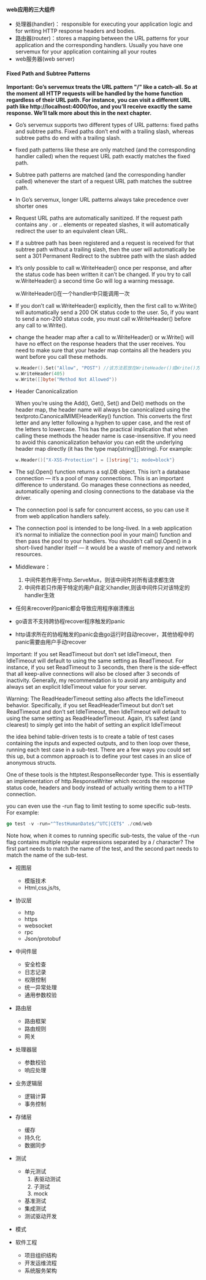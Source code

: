 #### web应用的三大组件

- 处理器(handler)： responsible for executing your application logic and for writing HTTP response headers and bodies.
- 路由器(router)：stores a mapping between the URL patterns for your application and the corresponding handlers. Usually you have one servemux for your application containing all your routes
- web服务器(web server)

#### Fixed Path and Subtree Patterns

**Important: Go’s servemux treats the URL pattern "/" like a catch-all. So at the moment all HTTP requests will be handled by the home function regardless of their URL path. For instance, you can visit a different URL path like http://localhost:4000/foo, and you’ll receive exactly the same response. We’ll talk more about this in the next chapter.**

- Go’s servemux supports two different types of URL patterns: fixed paths and subtree paths. Fixed paths don’t end with a trailing slash, whereas subtree paths do end with a trailing slash.

- fixed path patterns like these are only matched (and the corresponding handler called) when the request URL path exactly matches the fixed path.

- Subtree path patterns are matched (and the corresponding handler called) whenever the start of a request URL path matches the subtree path.

- In Go’s servemux, longer URL patterns always take precedence over shorter ones

- Request URL paths are automatically sanitized. If the request path contains any . or .. elements or repeated slashes, it will automatically redirect the user to an equivalent clean URL.

- If a subtree path has been registered and a request is received for that subtree path without a trailing slash, then the user will automatically be sent a 301 Permanent Redirect to the subtree path with the slash added



- It’s only possible to call w.WriteHeader() once per response, and after the status code has been written it can’t be changed. If you try to call w.WriteHeader() a second time Go will log a warning message.

  w.WriteHeader()在一个handler中只能调用一次

- If you don’t call w.WriteHeader() explicitly, then the first call to w.Write() will automatically send a 200 OK status code to the user. So, if you want to send a non-200 status code, you must call w.WriteHeader() before any call to w.Write().

- change the header map after a call to w.WriteHeader() or w.Write() will have no effect on the response headers that the user receives. You need to make sure that your header map contains all the headers you want before you call these methods.

  ```go
  w.Header().Set("Allow", "POST") //该方法若放在WriteHeader()或Write()方法之后调用，则无效
  w.WriteHeader(405)
  w.Write([]byte("Method Not Allowed"))
  ```

- Header Canonicalization

  When you’re using the Add(), Get(), Set() and Del() methods on the header map, the header name will always be canonicalized using the textproto.CanonicalMIMEHeaderKey() function. This converts the first letter and any letter following a hyphen to upper case, and the rest of the letters to lowercase. This has the practical implication that when calling these methods the header name is case-insensitive. If you need to avoid this canonicalization behavior you can edit the underlying header map directly (it has the type map[string][]string). For example:

  ```go
  w.Header()["X-XSS-Protection"] = []string{"1; mode=block"}
  ```

- The sql.Open() function returns a sql.DB object. This isn’t a database connection — it’s a pool of many connections. This is an important difference to understand. Go manages these connections as needed, automatically opening and closing connections to the database via the driver.

- The connection pool is safe for concurrent access, so you can use it from web application handlers safely.

- The connection pool is intended to be long-lived. In a web application it’s normal to initialize the connection pool in your main() function and then pass the pool to your handlers. You shouldn’t call sql.Open() in a short-lived handler itself — it would be a waste of memory and network resources.

  

- Middleware：

  1. 中间件若作用于http.ServeMux，则该中间件对所有请求都生效
  2. 中间件若只作用于特定的用户自定义handler,则该中间件只对该特定的handler生效

  

- 任何未recover的panic都会导致应用程序崩溃推出
- go语言不支持跨协程recover程序触发的panic
- http请求所在的协程触发的panic会由go运行时自动recover，其他协程中的panic需要由用户手动recover







Important: If you set ReadTimeout but don’t set IdleTimeout, then IdleTimeout will default to using the same setting as ReadTimeout. For instance, if you set ReadTimeout to 3 seconds, then there is the side-effect that all keep-alive connections will also be closed after 3 seconds of inactivity. Generally, my recommendation is to avoid any ambiguity and always set an explicit IdleTimeout value for your server.

Warning: The ReadHeaderTimeout setting also affects the IdleTimeout behavior. Specifically, if you set ReadHeaderTimeout but don’t set ReadTimeout and don’t set IdleTimeout, then IdleTimeout will default to using the same setting as ReadHeaderTimeout. Again, it’s safest (and clearest) to simply get into the habit of setting an explicit IdleTimeout





the idea behind table-driven tests is to create a table of test cases containing the inputs and expected outputs, and to then loop over these, running each test case in a sub-test. There are a few ways you could set this up, but a common approach is to define your test cases in an slice of anonymous structs.



One of these tools is the httptest.ResponseRecorder type. This is essentially an implementation of http.ResponseWriter which records the response status code, headers and body instead of actually writing them to a HTTP connection.



you can even use the -run flag to limit testing to some specific sub-tests. For example:

```go
go test -v -run="^TestHumanDate$/^UTC|CET$" ./cmd/web
```

Note how, when it comes to running specific sub-tests, the value of the -run flag contains multiple regular expressions separated by a / character? The first part needs to match the name of the test, and the second part needs to match the name of the sub-test.





- 视图层
  - 模版技术
  - Html,css,js/ts,
- 协议层
  - http
  - https
  - websocket
  - rpc
  - Json/protobuf
- 中间件层
  - 安全检查
  - 日志记录
  - 权限控制
  - 统一异常处理
  - 通用参数校验
- 路由层
  - 路由框架
  - 路由规则
  - 网关
- 处理器层
  - 参数校验
  - 响应处理
- 业务逻辑层
  - 逻辑计算
  - 事务控制
- 存储层
  - 缓存
  - 持久化
  - 数据同步
- 测试
  - 单元测试
    1. 表驱动测试
    2. 子测试
    3. mock
  - 基准测试
  - 集成测试
  - 测试驱动开发

- 模式
- 软件工程
  - 项目组织结构
  - 开发运维流程
  - 系统服务架构